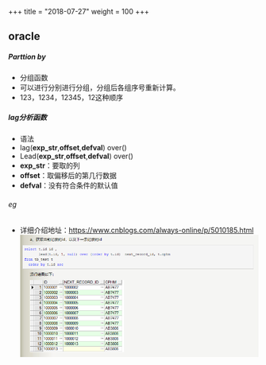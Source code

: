 +++
title = "2018-07-27"
weight = 100
+++

## oracle

##### Parttion by
- 分组函数
- 可以进行分别进行分组，分组后各组序号重新计算。
- 123，1234，12345，12这种顺序

##### lag分析函数
- 语法
- lag(**exp_str**,**offset**,**defval**) over()
- Lead(**exp_str**,**offset**,**defval**) over()
- **exp_str**：要取的列
- **offset**：取偏移后的第几行数据
- **defval**：没有符合条件的默认值
###### eg
- 详细介绍地址：<https://www.cnblogs.com/always-online/p/5010185.html>
![lag](./images/oracle-lag.png)

